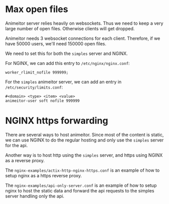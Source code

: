 # Max open files

Animeitor server relies heavily on websockets.
Thus we need to keep a very large number of open files.
Otherwise clients will get dropped.

Animeitor needs 3 websocket connections for each client. 
Therefore, if we have 50000 users, we'll need 150000 open files.

We need to set this for both the `simples` server and NGINX.

For NGINX, we can add this entry to `/etc/nginx/nginx.conf`:

```
worker_rlimit_nofile 999999;
```

For the `simples` animeitor server, we can add an entry in `/etc/security/limits.conf`:

```
#<domain> <type> <item> <value>
animeitor-user soft nofile 999999 
```

# NGINX https forwarding

There are several ways to host animeitor.
Since most of the content is static, we can use NGINX to do the regular hosting
and only use the `simples` server for the api.

Another way is to host http using the `simples` server, and https using NGINX as a reverse proxy.

The `nginx-examples/actix-http-nginx-https.conf` is an example of how to setup nginx as a https reverse proxy.

The `nginx-examples/api-only-server.conf` is an example of how to setup nginx to host the static 
data and forward the api requests to the simples server handling only the api.
